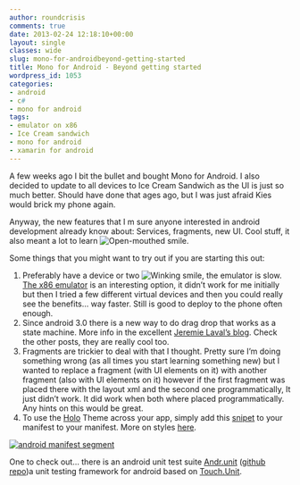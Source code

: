 ```yaml
---
author: roundcrisis
comments: true
date: 2013-02-24 12:18:10+00:00
layout: single
classes: wide
slug: mono-for-androidbeyond-getting-started
title: Mono for Android - Beyond getting started
wordpress_id: 1053
categories:
- android
- c#
- mono for android
tags:
- emulator on x86
- Ice Cream sandwich
- mono for android
- xamarin for android
---
```


A few weeks ago I bit the bullet and bought Mono for Android. I also decided to update to all devices to Ice Cream Sandwich as the UI is just so much better. Should have done that ages ago, but I was just afraid Kies would brick my phone again.

Anyway, the new features that I m sure anyone interested in android development already know about: Services, fragments, new UI. Cool stuff, it also meant a lot to learn ![Open-mouthed smile](http://roundcrisis.files.wordpress.com/2013/02/wlemoticon-openmouthedsmile.png).

Some things that you might want to try out if you are starting this out:

  
  1. Preferably have a device or two ![Winking smile](http://roundcrisis.files.wordpress.com/2013/02/wlemoticon-winkingsmile.png), the emulator is slow. [The x86 emulator](http://docs.xamarin.com/guides/android/deployment%2C_testing%2C_and_metrics/configuring_the_x86_emulator) is an interesting option, it didn’t work for me initially but then I tried a few different virtual devices and then you could really see the benefits… way faster. Still is good to deploy to the phone often enough.  
  2. Since android 3.0 there is a new way to do drag drop that works as a state machine. More info in the excellent [Jeremie Laval’s blog](http://blog.neteril.org/blog/2013/01/28/mfa-tricks-number-8-dragging-around/). Check the other posts, they are really cool too. 
  3. Fragments are trickier to deal with that I thought. Pretty sure I’m doing something wrong (as all times you start learning something new) but I wanted to replace a fragment (with UI elements on it) with another fragment (also with UI elements on it) however if the first fragment was placed there with the layout xml and the second one programmatically, It just didn’t work. It did work when both where placed programmatically. Any hints on this would be great.
  4. To use the [Holo](https://developer.android.com/design/style/themes.html) Theme across your app, simply add this [snipet](https://gist.github.com/Andrea/5023609) to your manifest to your manifest. More on styles [here](https://developer.android.com/guide/topics/ui/themes.html).
 

[![android manifest segment](http://roundcrisis.files.wordpress.com/2013/02/capture.png)](https://gist.github.com/Andrea/5023609)

One to check out… there is an android unit test suite [Andr.unit](https://spouliot.wordpress.com/2011/10/30/andr-unit-joins-the-family/) ([github repo](https://github.com/spouliot/Andr.Unit))a unit testing framework for android based on [Touch.Unit](http://spouliot.wordpress.com/2011/09/28/unit-testing-and-monotouch/).
